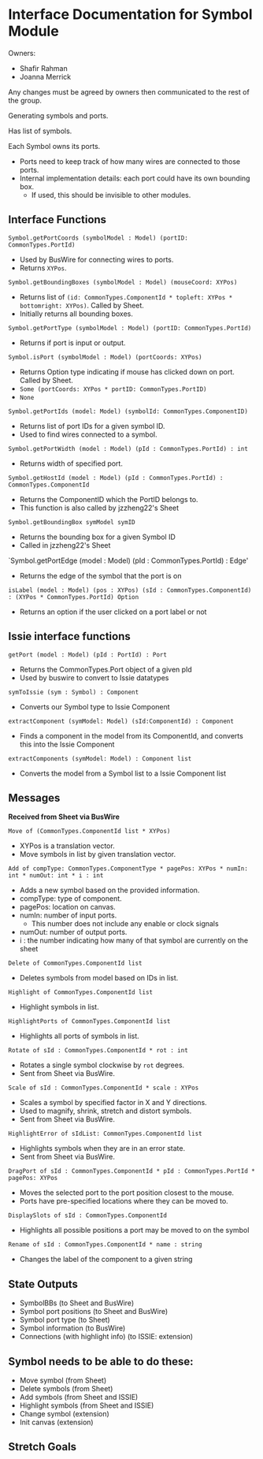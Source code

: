 # Interface Documentation for Symbol Module

Owners:
 - Shafir Rahman
 - Joanna Merrick

Any changes must be agreed by owners then communicated to the rest of the group.

Generating symbols and ports.

Has list of symbols.

Each Symbol owns its ports.
 - Ports need to keep track of how many wires are connected to those ports.
 - Internal implementation details: each port could have its own bounding box.
    - If used, this should be invisible to other modules.

## Interface Functions

`Symbol.getPortCoords (symbolModel : Model) (portID: CommonTypes.PortId)`
 - Used by BusWire for connecting wires to ports.
 - Returns `XYPos`.

`Symbol.getBoundingBoxes (symbolModel : Model) (mouseCoord: XYPos)`
 - Returns list of `(id: CommonTypes.ComponentId * topleft: XYPos * bottomright: XYPos)`. Called by Sheet.
 - Initially returns all bounding boxes.

`Symbol.getPortType (symbolModel : Model) (portID: CommonTypes.PortId)`
 - Returns if port is input or output.

`Symbol.isPort (symbolModel : Model) (portCoords: XYPos)`
 - Returns Option type indicating if mouse has clicked down on port. Called by Sheet.
 - `Some (portCoords: XYPos * portID: CommonTypes.PortID)`
 - `None`

`Symbol.getPortIds (model: Model) (symbolId: CommonTypes.ComponentID)`
 - Returns list of port IDs for a given symbol ID.
 - Used to find wires connected to a symbol.

`Symbol.getPortWidth (model : Model) (pId : CommonTypes.PortId) : int`
 - Returns width of specified port.

`Symbol.getHostId (model : Model) (pId : CommonTypes.PortId) : CommonTypes.ComponentId`
 - Returns the ComponentID which the PortID belongs to.
 - This function is also called by jzzheng22's Sheet

`Symbol.getBoundingBox symModel symID`
 - Returns the bounding box for a given Symbol ID
 - Called in jzzheng22's Sheet

 `Symbol.getPortEdge (model : Model) (pId : CommonTypes.PortId) : Edge'
 - Returns the edge of the symbol that the port is on

 `isLabel (model : Model) (pos : XYPos) (sId : CommonTypes.ComponentId) : (XYPos * CommonTypes.PortId) Option`
 - Returns an option if the user clicked on a port label or not

## Issie interface functions

`getPort (model : Model) (pId : PortId) : Port`
- Returns the CommonTypes.Port object of a given pId
- Used by buswire to convert to Issie datatypes

`symToIssie (sym : Symbol) : Component`
- Converts our Symbol type to Issie Component

`extractComponent (symModel: Model) (sId:ComponentId) : Component`
- Finds a component in the model from its ComponentId, and converts this into the Issie Component

`extractComponents (symModel: Model) : Component list`
- Converts the model from a Symbol list to a Issie Component list

## Messages
**Received from Sheet via BusWire**

`Move of (CommonTypes.ComponentId list * XYPos)`
 - XYPos is a translation vector.
 - Move symbols in list by given translation vector.

`Add of compType: CommonTypes.ComponentType * pagePos: XYPos * numIn: int * numOut: int * i : int`
 - Adds a new symbol based on the provided information.
 - compType: type of component.
 - pagePos: location on canvas.
 - numIn: number of input ports.
    - This number does not include any enable or clock signals
 - numOut: number of output ports.
 - i : the number indicating how many of that symbol are currently on the sheet

`Delete of CommonTypes.ComponentId list`
 - Deletes symbols from model based on IDs in list.

`Highlight of CommonTypes.ComponentId list`
- Highlight symbols in list.

`HighlightPorts of CommonTypes.ComponentId list`
 - Highlights all ports of symbols in list.

`Rotate of sId : CommonTypes.ComponentId * rot : int`
 - Rotates a single symbol clockwise by `rot` degrees.
 - Sent from Sheet via BusWire.

`Scale of sId : CommonTypes.ComponentId * scale : XYPos`
 - Scales a symbol by specified factor in X and Y directions.
 - Used to magnify, shrink, stretch and distort symbols.
 - Sent from Sheet via BusWire.

`HighlightError of sIdList: CommonTypes.ComponentId list`
 - Highlights symbols when they are in an error state.
 - Sent from Sheet via BusWire.
 
`DragPort of sId : CommonTypes.ComponentId * pId : CommonTypes.PortId * pagePos: XYPos`
 - Moves the selected port to the port position closest to the mouse.
 - Ports have pre-specified locations where they can be moved to.

 `DisplaySlots of sId : CommonTypes.ComponentId`
 - Highlights all possible positions a port may be moved to on the symbol

`Rename of sId : CommonTypes.ComponentId * name : string`
- Changes the label of the component to a given string

## State Outputs
 - SymbolBBs (to Sheet and BusWire)
 - Symbol port positions (to Sheet and BusWire)
 - Symbol port type (to Sheet)
 - Symbol information (to BusWire)
 - Connections (with highlight info) (to ISSIE: extension)

## Symbol needs to be able to do these:
 - Move symbol (from Sheet)
 - Delete symbols (from Sheet)
 - Add symbols (from Sheet and ISSIE)
 - Highlight symbols (from Sheet and ISSIE)
 - Change symbol (extension)
 - Init canvas (extension)

 ## Stretch Goals
 
